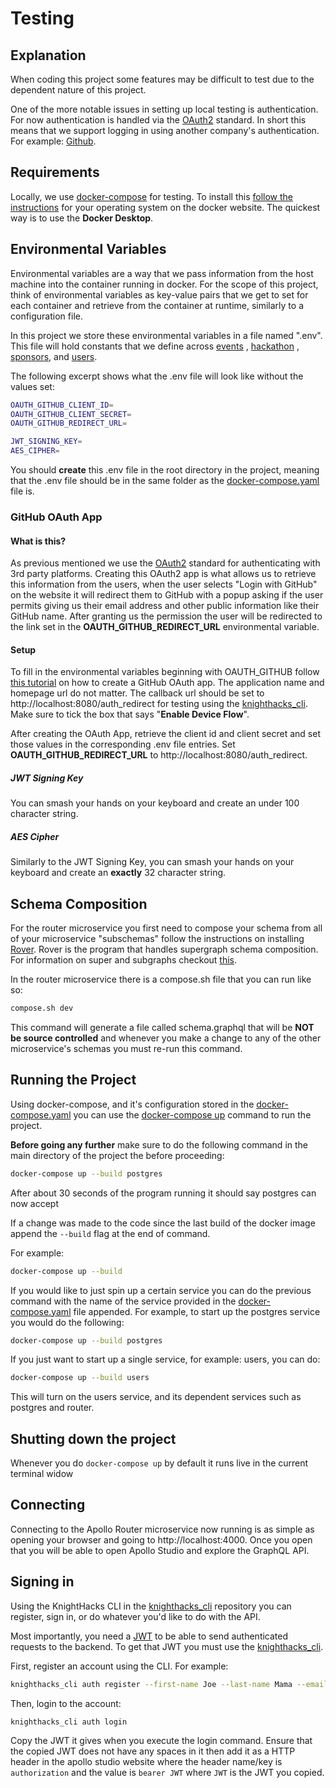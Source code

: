 # Testing

## Explanation

When coding this project some features may be difficult to test due to the dependent nature of this project.

One of the more notable issues in setting up local testing is authentication. For now authentication is handled via
the [OAuth2](https://oauth.net/2/) standard. In short this means that we support logging in using another company's
authentication. For
example: [Github](https://docs.github.com/en/developers/apps/building-oauth-apps/authorizing-oauth-apps).

## Requirements

Locally, we use [docker-compose](https://docs.docker.com/compose/) for testing. To install
this [follow the instructions](https://docs.docker.com/compose/install/) for your operating system on the docker
website. The quickest way is to use the __Docker Desktop__.

## Environmental Variables

Environmental variables are a way that we pass information from the host machine into the container running in docker.
For the scope of this project, think of environmental variables as key-value pairs that we get to set for each container
and retrieve from the container at runtime, similarly to a configuration file.

In this project we store these environmental variables in a file named ".env". This file will hold constants that we
define across [events](https://github.com/KnightHacks/knighthacks_events)
, [hackathon](https://github.com/KnightHacks/knighthacks_hackathon)
, [sponsors](https://github.com/KnightHacks/knighthacks_sponsors),
and [users](https://github.com/KnightHacks/knighthacks_users).

The following excerpt shows what the .env file will look like without the values set:

```bash
OAUTH_GITHUB_CLIENT_ID=
OAUTH_GITHUB_CLIENT_SECRET=
OAUTH_GITHUB_REDIRECT_URL=

JWT_SIGNING_KEY=
AES_CIPHER=
```

You should __create__ this .env file in the root directory in the project, meaning that the .env file should be in the
same
folder as the [docker-compose.yaml](https://github.com/KnightHacks/knighthacks_backend/blob/main/docker-compose.yaml)
file is.

### GitHub OAuth App

#### What is this?

As previous mentioned we use the [OAuth2](https://oauth.net/2/) standard for authenticating with 3rd party platforms.
Creating this OAuth2 app is what allows us to retrieve this information from the users, when the user selects "Login
with GitHub" on the website it will redirect them to GitHub with a popup asking if the user permits giving us their
email address and other public information like their GitHub name. After granting us the permission the user will be
redirected to the link set in the **OAUTH_GITHUB_REDIRECT_URL** environmental variable.

#### Setup

To fill in the environmental variables beginning with OAUTH_GITHUB
follow [this tutorial](https://docs.github.com/en/developers/apps/building-oauth-apps/creating-an-oauth-app) on how to
create a GitHub OAuth app. The application name and homepage url do not matter. The callback url should be set
to http://localhost:8080/auth_redirect for testing using
the [knighthacks_cli](https://github.com/KnightHacks/knighthacks_cli/).
Make sure to tick the box that says "__Enable Device Flow__".

After creating the OAuth App, retrieve the client id and client secret and set those values in the corresponding .env
file entries. Set **OAUTH_GITHUB_REDIRECT_URL** to http://localhost:8080/auth_redirect.

##### JWT Signing Key

You can smash your hands on your keyboard and create an under 100 character string.

##### AES Cipher

Similarly to the JWT Signing Key, you can smash your hands on your keyboard and create an **exactly** 32 character
string.

## Schema Composition

For the router microservice you first need to compose your schema from all of your microservice "subschemas" follow the
instructions on installing [Rover](https://www.apollographql.com/docs/rover/getting-started).
Rover is the program that handles supergraph schema composition. For information on super and subgraphs
checkout [this](https://www.apollographql.com/docs/federation).

In the router microservice there is a compose.sh file that you can run like so:

```bash
compose.sh dev
```

This command will generate a file called schema.graphql that will be **NOT be source controlled** and whenever you make
a change to any of the other microservice's schemas you must re-run this command.

## Running the Project

Using docker-compose, and it's configuration stored in
the  [docker-compose.yaml](https://github.com/KnightHacks/knighthacks_backend/blob/main/docker-compose.yaml) you can use
the [docker-compose up](https://docs.docker.com/engine/reference/commandline/compose_up/) command to run the project.

**Before going any further** make sure to do the following command in the main directory of the project the before proceeding:
```bash
docker-compose up --build postgres
```
After about 30 seconds of the program running it should say postgres can now accept

If a change was made to the code since the last build of the docker image append the `--build` flag at the end of
command.

For example:

```bash
docker-compose up --build
```

If you would like to just spin up a certain service you can do the previous command with the name of the service
provided in the [docker-compose.yaml](https://github.com/KnightHacks/knighthacks_backend/blob/main/docker-compose.yaml)
file appended. For example, to start up the postgres service you would do the following:

```bash
docker-compose up --build postgres
```

If you just want to start up a single service, for example: users, you can do:

```bash
docker-compose up --build users
```

This will turn on the users service, and its dependent services such as postgres and router. 


## Shutting down the project
Whenever you do `docker-compose up` by default it runs live in the current terminal widow 

## Connecting

Connecting to the Apollo Router microservice now running is as simple as opening your browser and going to
http://localhost:4000. Once you open that you will be able to open Apollo Studio and explore the GraphQL API.

## Signing in

Using the KnightHacks CLI in the [knighthacks_cli](https://github.com/KnightHacks/knighthacks_cli/) repository you can
register, sign in, or do whatever you'd like to do with the API.

Most importantly, you need a [JWT](https://jwt.io/) to be able to send authenticated requests to the backend. To get
that JWT you must use the [knighthacks_cli](https://github.com/KnightHacks/knighthacks_cli/).

First, register an account using the CLI. For example:
```bash
knighthacks_cli auth register --first-name Joe --last-name Mama --email joe.mama@test.com --phone 1234567890 
```

Then, login to the account:

```bash
knighthacks_cli auth login
```

Copy the JWT it gives when you execute the login command. Ensure that the copied JWT does not have any spaces in it then add it as a HTTP header in the apollo studio website where the header name/key is `authorization` and the value is `bearer JWT` where `JWT` is the JWT you copied.
